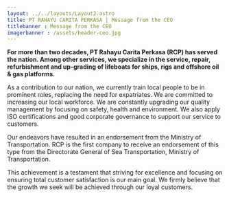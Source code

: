 ```yaml
---
layout: ../../layouts/Layout2.astro
title: PT RAHAYU CARITA PERKASA | Message from the CEO
titlebanner : Message from the CEO
imagerbanner : /assets/header-ceo.jpg
---
```

**For more than two decades, PT Rahayu Carita Perkasa (RCP) has served the nation. Among other services, we specialize in the service, repair, refurbishment and up-grading of lifeboats for ships, rigs and offshore oil & gas platforms.**

As a contribution to our nation, we currently train local people to be in prominent roles, replacing the need for expatriates. We are committed to increasing our local workforce. We are constantly upgrading our quality management by focusing on safety, health and environment. We also apply ISO certifications and good corporate governance to support our service to customers.

Our endeavors have resulted in an endorsement from the Ministry of Transportation. RCP is the first company to receive an endorsement of this type from the Directorate General of Sea
Transportation, Ministry of Transportation.

This achievement is a testament that striving for excellence and focusing on ensuring total customer satisfaction is our main goal. We firmly believe that the growth we seek will be achieved through our loyal customers.